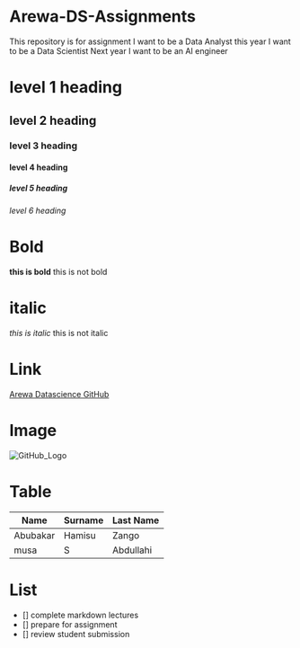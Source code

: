 # Arewa-DS-Assignments
This repository is for assignment
I want to be a Data Analyst this year
I want to be a Data Scientist Next year
I want to be an AI engineer 

# level 1 heading
## level 2 heading
### level 3 heading
#### level 4 heading
##### level 5 heading
###### level 6 heading

# Bold
**this is bold**
this is not bold

# italic
_this is italic_
this is not italic

# Link
[Arewa Datascience GitHub](https://github.com/arewadataScience/30-Days-of-Python/blob/main/03_Module_Operators/03_operators.md)

# Image
![GitHub_Logo](/image/logo.png)

# Table
| Name       | Surname      | Last Name |
|------------|--------------|-----------|
|Abubakar    | Hamisu       | Zango     |
|musa        | S            | Abdullahi |

# List
- [] complete markdown lectures
- [] prepare for assignment
- [] review student submission
